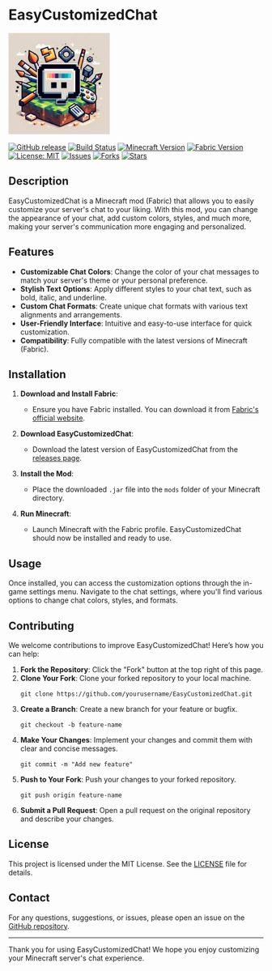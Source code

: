 # EasyCustomizedChat
<img src="src/main/resources/assets/easycustomizedchat/icon.jpg" alt="EasyCustomizedChat Logo" width="200">

[![GitHub release](https://img.shields.io/github/v/release/FabrizioCoder/EasyCustomizedChat)](https://github.com/FabrizioCoder/EasyCustomizedChat/releases)
[![Build Status](https://img.shields.io/github/actions/workflow/status/FabrizioCoder/EasyCustomizedChat/build.yml)](https://github.com/FabrizioCoder/EasyCustomizedChat/actions)
[![Minecraft Version](https://img.shields.io/badge/Minecraft-1.21-blue.svg)](https://www.minecraft.net/)
[![Fabric Version](https://img.shields.io/badge/Mod%20Loader-Fabric-lightyellow)](https://fabricmc.net/)
[![License: MIT](https://img.shields.io/badge/License-MIT-yellow.svg)](https://opensource.org/licenses/MIT)
[![Issues](https://img.shields.io/github/issues/FabrizioCoder/EasyCustomizedChat)](https://github.com/FabrizioCoder/EasyCustomizedChat/issues)
[![Forks](https://img.shields.io/github/forks/FabrizioCoder/EasyCustomizedChat)](https://github.com/FabrizioCoder/EasyCustomizedChat/network/members)
[![Stars](https://img.shields.io/github/stars/FabrizioCoder/EasyCustomizedChat)](https://github.com/FabrizioCoder/EasyCustomizedChat/stargazers)

## Description

EasyCustomizedChat is a Minecraft mod (Fabric) that allows you to easily customize your server's chat to your liking. With this mod, you can change the appearance of your chat, add custom colors, styles, and much more, making your server's communication more engaging and personalized.

## Features

- **Customizable Chat Colors**: Change the color of your chat messages to match your server's theme or your personal preference.
- **Stylish Text Options**: Apply different styles to your chat text, such as bold, italic, and underline.
- **Custom Chat Formats**: Create unique chat formats with various text alignments and arrangements.
- **User-Friendly Interface**: Intuitive and easy-to-use interface for quick customization.
- **Compatibility**: Fully compatible with the latest versions of Minecraft (Fabric).

## Installation

1. **Download and Install Fabric**:
    - Ensure you have Fabric installed. You can download it from [Fabric's official website](https://fabricmc.net/use/).

2. **Download EasyCustomizedChat**:
    - Download the latest version of EasyCustomizedChat from the [releases page](https://github.com/FabrizioCoder/EasyCustomizedChat/releases).

3. **Install the Mod**:
    - Place the downloaded `.jar` file into the `mods` folder of your Minecraft directory.

4. **Run Minecraft**:
    - Launch Minecraft with the Fabric profile. EasyCustomizedChat should now be installed and ready to use.

## Usage

Once installed, you can access the customization options through the in-game settings menu. Navigate to the chat settings, where you'll find various options to change chat colors, styles, and formats.

## Contributing

We welcome contributions to improve EasyCustomizedChat! Here’s how you can help:

1. **Fork the Repository**: Click the "Fork" button at the top right of this page.
2. **Clone Your Fork**: Clone your forked repository to your local machine.
   ```
   git clone https://github.com/yourusername/EasyCustomizedChat.git
   ```
3. **Create a Branch**: Create a new branch for your feature or bugfix.
   ```
   git checkout -b feature-name
   ```
4. **Make Your Changes**: Implement your changes and commit them with clear and concise messages.
   ```
   git commit -m "Add new feature"
   ```
5. **Push to Your Fork**: Push your changes to your forked repository.
   ```
   git push origin feature-name
   ```
6. **Submit a Pull Request**: Open a pull request on the original repository and describe your changes.

## License

This project is licensed under the MIT License. See the [LICENSE](LICENSE) file for details.

## Contact

For any questions, suggestions, or issues, please open an issue on the [GitHub repository](https://github.com/FabrizioCoder/EasyCustomizedChat/issues).

---

Thank you for using EasyCustomizedChat! We hope you enjoy customizing your Minecraft server's chat experience.